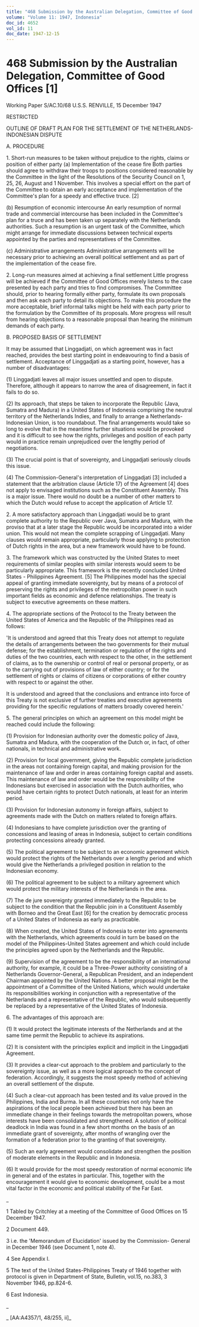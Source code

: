 ```yaml
---
title: "468 Submission by the Australian Delegation, Committee of Good Offices [1]"
volume: "Volume 11: 1947, Indonesia"
doc_id: 4652
vol_id: 11
doc_date: 1947-12-15
---
```


# 468 Submission by the Australian Delegation, Committee of Good Offices [1]

Working Paper S/AC.10/68 U.S.S. RENVILLE, 15 December 1947

RESTRICTED

OUTLINE OF DRAFT PLAN FOR THE SETTLEMENT OF THE NETHERLANDS- INDONESIAN DISPUTE

A. PROCEDURE

1\. Short-run measures to be taken without prejudice to the rights, claims or position of either party (a) Implementation of the cease fire Both parties should agree to withdraw their troops to positions considered reasonable by the Committee in the light of the Resolutions of the Security Council on 1, 25, 26, August and 1 November. This involves a special effort on the part of the Committee to obtain an early acceptance and implementation of the Committee's plan for a speedy and effective truce. [2]

(b) Resumption of economic intercourse An early resumption of normal trade and commercial intercourse has been included in the Committee's plan for a truce and has been taken up separately with the Netherlands authorities. Such a resumption is an urgent task of the Committee, which might arrange for immediate discussions between technical experts appointed by the parties and representatives of the Committee.

(c) Administrative arrangements Administrative arrangements will be necessary prior to achieving an overall political settlement and as part of the implementation of the cease fire.

2\. Long-run measures aimed at achieving a final settlement Little progress will be achieved if the Committee of Good Offices merely listens to the case presented by each party and tries to find compromises. The Committee should, prior to hearing formally either party, formulate its own proposals and then ask each party to detail its objections. To make this procedure the more acceptable, brief informal talks might be held with each party prior to the formulation by the Committee of its proposals. More progress will result from hearing objections to a reasonable proposal than hearing the minimum demands of each party.

B. PROPOSED BASIS OF SETTLEMENT

It may be assumed that Linggadjati, on which agreement was in fact reached, provides the best starting point in endeavouring to find a basis of settlement. Acceptance of Linggadjati as a starting point, however, has a number of disadvantages:

(1) Linggadjati leaves all major issues unsettled and open to dispute. Therefore, although it appears to narrow the area of disagreement, in fact it fails to do so.

(2) Its approach, that steps be taken to incorporate the Republic (Java, Sumatra and Madura) in a United States of Indonesia comprising the neutral territory of the Netherlands Indies, and finally to arrange a Netherlands-Indonesian Union, is too roundabout. The final arrangements would take so long to evolve that in the meantime further situations would be provoked and it is difficult to see how the rights, privileges and position of each party would in practice remain unprejudiced over the lengthy period of negotiations.

(3) The crucial point is that of sovereignty, and Linggadjati seriously clouds this issue.

(4) The Commission-General's interpretation of Linggadjati [3] included a statement that the arbitration clause (Article 17) of the Agreement [4] does not apply to envisaged institutions such as the Constituent Assembly. This is a major issue. There would no doubt be a number of other matters to which the Dutch would refuse to accept the application of Article 17.

2\. A more satisfactory approach than Linggadjati would be to grant complete authority to the Republic over Java, Sumatra and Madura, with the proviso that at a later stage the Republic would be incorporated into a wider union. This would not mean the complete scrapping of Linggadjati. Many clauses would remain appropriate, particularly those applying to protection of Dutch rights in the area, but a new framework would have to be found.

3\. The framework which was constructed by the United States to meet requirements of similar peoples with similar interests would seem to be particularly appropriate. This framework is the recently concluded United States - Philippines Agreement. [5] The Philippines model has the special appeal of granting immediate sovereignty, but by means of a protocol of preserving the rights and privileges of the metropolitan power in such important fields as economic and defence relationships. The treaty is subject to executive agreements on these matters.

4\. The appropriate sections of the Protocol to the Treaty between the United States of America and the Republic of the Philippines read as follows:

'It is understood and agreed that this Treaty does not attempt to regulate the details of arrangements between the two governments for their mutual defense; for the establishment, termination or regulation of the rights and duties of the two countries, each with respect to the other, in the settlement of claims, as to the ownership or control of real or personal property, or as to the carrying out of provisions of law of either country; or for the settlement of rights or claims of citizens or corporations of either country with respect to or against the other.

It is understood and agreed that the conclusions and entrance into force of this Treaty is not exclusive of further treaties and executive agreements providing for the specific regulations of matters broadly covered herein.'

5\. The general principles on which an agreement on this model might be reached could include the following:

(1) Provision for Indonesian authority over the domestic policy of Java, Sumatra and Madura, with the cooperation of the Dutch or, in fact, of other nationals, in technical and administrative work.

(2) Provision for local government, giving the Republic complete jurisdiction in the areas not containing foreign capital, and making provision for the maintenance of law and order in areas containing foreign capital and assets. This maintenance of law and order would be the responsibility of the Indonesians but exercised in association with the Dutch authorities, who would have certain rights to protect Dutch nationals, at least for an interim period.

(3) Provision for Indonesian autonomy in foreign affairs, subject to agreements made with the Dutch on matters related to foreign affairs.

(4) Indonesians to have complete jurisdiction over the granting of concessions and leasing of areas in Indonesia, subject to certain conditions protecting concessions already granted.

(5) The political agreement to be subject to an economic agreement which would protect the rights of the Netherlands over a lengthy period and which would give the Netherlands a privileged position in relation to the Indonesian economy.

(6) The political agreement to be subject to a military agreement which would protect the military interests of the Netherlands in the area.

(7) The de jure sovereignty granted immediately to the Republic to be subject to the condition that the Republic join in a Constituent Assembly with Borneo and the Great East [6] for the creation by democratic process of a United States of Indonesia as early as practicable.

(8) When created, the United States of Indonesia to enter into agreements with the Netherlands, which agreements could in turn be based on the model of the Philippines-United States agreement and which could include the principles agreed upon by the Netherlands and the Republic.

(9) Supervision of the agreement to be the responsibility of an international authority, for example, it could be a Three-Power authority consisting of a Netherlands Governor-General, a Republican President, and an independent Chairman appointed by the United Nations. A better proposal might be the appointment of a Committee of the United Nations, which would undertake its responsibilities working in conjunction with a representative of the Netherlands and a representative of the Republic, who would subsequently be replaced by a representative of the United States of Indonesia.

6\. The advantages of this approach are:

(1) It would protect the legitimate interests of the Netherlands and at the same time permit the Republic to achieve its aspirations.

(2) It is consistent with the principles explicit and implicit in the Linggadjati Agreement.

(3) It provides a clear-cut approach to the problem and particularly to the sovereignty issue, as well as a more logical approach to the concept of federation. Accordingly, it suggests the most speedy method of achieving an overall settlement of the dispute.

(4) Such a clear-cut approach has been tested and its value proved in the Philippines, India and Burma. In all these countries not only have the aspirations of the local people been achieved but there has been an immediate change in their feelings towards the metropolitan powers, whose interests have been consolidated and strengthened. A solution of political deadlock in India was found in a few short months on the basis of an immediate grant of sovereignty, after months of wrangling over the formation of a federation prior to the granting of that sovereignty.

(5) Such an early agreement would consolidate and strengthen the position of moderate elements in the Republic and in Indonesia.

(6) It would provide for the most speedy restoration of normal economic life in general and of the estates in particular. This, together with the encouragement it would give to economic development, could be a most vital factor in the economic and political stability of the Far East.

_

1 Tabled by Critchley at a meeting of the Committee of Good Offices on 15 December 1947.

2 Document 449.

3 i.e. the 'Memorandum of Elucidation' issued by the Commission- General in December 1946 (see Document 1, note 4).

4 See Appendix I.

5 The text of the United States-Philippines Treaty of 1946 together with protocol is given in Department of State, Bulletin, vol.15, no.383, 3 November 1946, pp.824-6.

6 East Indonesia.

_

_ [AA:A4357/1, 48/255, ii]_
